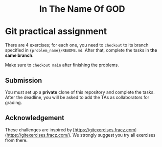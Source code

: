<div align="center">
  <h1>In The Name Of GOD</h1>
</div>

# Git practical assignment

There are 4 exercises; for each one, you need to `checkout` to its branch specified in `{problem_name}/README.md`. After that, complete the tasks in **the same branch**.

Make sure to `checkout main` after finishing the problems. 
## Submission
You must set up a **private** clone of this repository and complete the tasks. After the deadline, you will be asked to add the TAs as collaborators for grading. 


## Acknowledgement
These challenges are inspired by [https://gitexercises.fracz.com](https://gitexercises.fracz.com/). We strongly suggest you try all exercises from there.
